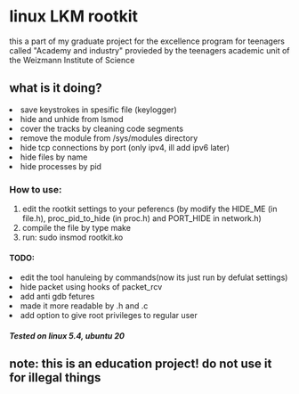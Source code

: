 <html>
<h1>linux LKM rootkit</h1>
  <p>this a part of my graduate project for the excellence program 
  for teenagers called "Academy and industry" provieded by the
  teenagers academic unit of the Weizmann Institute of Science
</p>
<h2>what is it doing?</h2>
<li> save keystrokes in spesific file (keylogger)</li> 
<li> hide and unhide from lsmod </li> 
<li> cover the tracks by cleaning code segments</li>
<li> remove the module from /sys/modules directory </li>
<li> hide tcp connections by port (only ipv4, ill add ipv6 later)</li>
<li>hide files by name</li>
<li>hide processes by pid</li>
  <h3>How to use:</h3>
  <ol>
  <li>edit the rootkit settings to your peferencs (by modify the HIDE_ME (in file.h), proc_pid_to_hide (in proc.h) and PORT_HIDE in network.h)</li>
  <li>compile the file by type make</li>
  <li>run: sudo insmod rootkit.ko</li>
</ol>
<h4>TODO:</h4>
  <li>edit the tool hanuleing by commands(now its just run by defulat settings)</li>
  <li>hide packet using hooks of packet_rcv</li>
  <li>add anti gdb fetures</li>
    <li>made it more readable by .h and .c</li>
  <li>add option to give root privileges to regular user</li>
 <h5>Tested on linux 5.4, ubuntu 20</h5>
   <h2>note: this is an education project! do not use it for illegal  things</h2>
</html>
